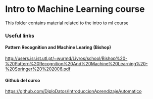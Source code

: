 # Intro to Machine Learning course  
  
  
This folder contains material related to the intro to ml course  
  
  
### Useful links
  
#### Pattern Recognition and Machine Learing (Bishop)  

http://users.isr.ist.utl.pt/~wurmd/Livros/school/Bishop%20-%20Pattern%20Recognition%20And%20Machine%20Learning%20-%20Springer%20%202006.pdf
  
  
#### Github del curso  
    
  https://github.com/DiploDatos/IntroduccionAprendizajeAutomatico
